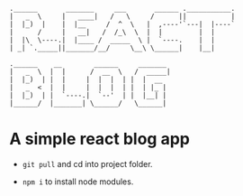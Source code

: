```
.______       _______     ___       ______ .___________.
|   _  \     |   ____|   /   \     /      ||           |
|  |_)  |    |  |__     /  ^  \   |  ,----'`---|  |----`
|      /     |   __|   /  /_\  \  |  |         |  |
|  |\  \----.|  |____ /  _____  \ |  `----.    |  |
| _| `._____||_______/__/     \__\ \______|    |__|

.______    __        ______     _______
|   _  \  |  |      /  __  \   /  _____|
|  |_)  | |  |     |  |  |  | |  |  __
|   _  <  |  |     |  |  |  | |  | |_ |
|  |_)  | |  `----.|  `--'  | |  |__| |
|______/  |_______| \______/   \______|

```

# A simple react blog app

- `git pull` and cd into project folder.

- `npm i` to install node modules.

